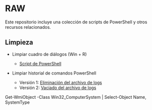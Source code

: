 # RAW

Este repositorio incluye una colección de scripts de PowerShell y otros recursos relacionados.

## Limpieza

- Limpiar cuadro de diálogos (Win + R)
  - [Script de PowerShell](/scripts/Limpieza/CuadroDialogos.ps1)

- Limpiar historial de comandos PowerShell
  - Versión 1: [Eliminación del archivo de logs](/scripts/Limpieza/LimpiarPowerShellHistorialComandos.ps1)
  - Versión 2: [Vaciado del archivo de logs](/scripts/Limpieza/LimpiarPowershellConVaciado.ps1)


Get-WmiObject -Class Win32_ComputerSystem | Select-Object Name, SystemType

